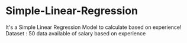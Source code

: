 # Simple-Linear-Regression
It's a Simple Linear Regression Model to calculate based on experience!
Dataset : 50 data available of salary based on experience
